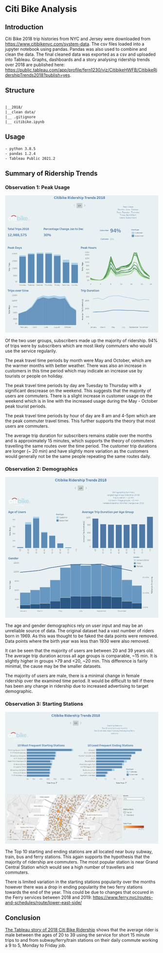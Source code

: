 # Citi Bike Analysis

## Introduction

Citi Bike 2018 trip histories from NYC and Jersey were downloaded from https://www.citibikenyc.com/system-data.
The csv files loaded into a jupyter notebook using pandas. Pandas was also used to combine and clean the data. The
final cleaned data was exported as a csv and uploaded into Tableau. Graphs, dashboards and a story analysing ridership 
trends over 2018 are published here: https://public.tableau.com/app/profile/fern1230/viz/CitibikeHWFB/CitibikeRidershipTrends2018?publish=yes.

## Structure
```

|__2018/                 
|__clean data/                
|__ .gitignore
|__ citibike.ipynb    

```

## Usage

```
- python 3.8.5
- pandas 1.2.4
- Tableau Public 2021.2

```

## Summary of Ridership Trends

### Observation 1: Peak Usage

![story page 1](story1.png)

Of the two user groups, subscribers made up the majority of ridership. 94% of trips were by subscribers which are
most likely commuters who would use the service regularily.

The peak travel time periods by month were May and October, which are the warmer months with better weather. 
There was also an increase in customers in this time period which may indicate an increase use by tourists or 
people on holiday.

The peak travel time periods by day are Tuesday to Thursday with a significant descrease on the weekend. This 
suggests that the majority of users are commuters. There is a slight increase in customer usage on the weekend
which is in line with the increased usage during the May - October peak tourist periods.

The peak travel time periods by hour of day are 8 am and 4-5pm which are the peak commuter travel times. This
further supports the theory that most users are commuters.

The average trip duration for subscribers remains stable over the months and is approximately 15 minutes, which
supports the theory of commuters travelling the same routes over the time period. The customer trip durations are longer 
(~ 20 min) and have slightly more variation as the customers would generally not be the same people repeating the same 
routes daily.

### Observation 2: Demographics

![story page 2](story2.png)

The age and gender demographics rely on user input and may be an unreliable source of data. The original dataset had
a vast number of riders born in 1969. As this was thought to be faked the data points were removed. Data points where the
birth year was less than 1930 were also removed.

It can be seen that the majority of users are between 20 and 39 years old. The average trip duration across all age groups 
is comparable, ~15 min. It is slightly higher in groups >79 and <20, ~20 min. This difference is fairly minimal, the cause
may be the smaller datasets.

The majority of users are male, there is a minimal change in female ridership over the examined time period. It would be
difficult to tell if there has been any change in ridership due to increased advertising to target demographic.

### Observation 3: Starting Stations

![story page 3](story3.png)

The Top 10 starting and ending stations are all located near busy subway, train, bus and ferry stations. This again supports the 
hypothesis that the majority of ridership are commuters. The most popular station is near Grand Central Station which would 
see a high number of travellers and commuters. 

There is limited variation in the starting stations popularity over the months however there was a drop in ending popularity 
the two ferry stations towards the end of the year. This could be due to changes that occured in the Ferry services between 
2018 and 2019: https://www.ferry.nyc/routes-and-schedules/route/lower-east-side/


## Conclusion


[The Tableau story of 2018 Citi Bike Ridership](https://public.tableau.com/app/profile/fern1230/viz/CitibikeHWFB/CitibikeRidershipTrends2018?publish=yes)
shows that the average rider is male between the ages of 20 to 39 using the service for short 15 minute trips to and from subway/ferry/train stations on their 
daily commute working a 9 to 5, Monday to Friday job.









